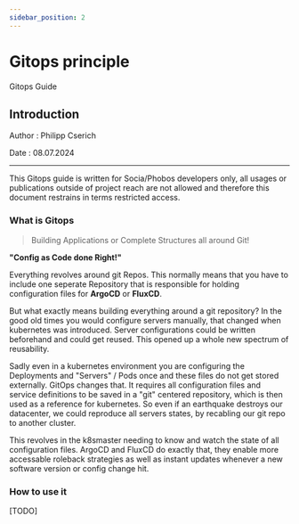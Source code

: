```yaml
---
sidebar_position: 2
---
```



# Gitops principle
Gitops Guide

## Introduction
Author : Philipp Cserich

Date : 08.07.2024

---

This Gitops guide is written for Socia/Phobos developers only, all usages or publications outside of project reach are not allowed and therefore this document restrains in terms restricted access.

### What is Gitops

> Building Applications or Complete Structures all around Git!

**"Config as Code done Right!"**

Everything revolves around git Repos.
This normally means that you have to include one seperate Repository that is responsible for holding configuration files for **ArgoCD** or **FluxCD**.

But what exactly means building everything around a git repository?
In the good old times you would configure servers manually, that changed when kubernetes was introduced. Server configurations could be written beforehand and could get reused.
This opened up a whole new spectrum of reusability.

Sadly even in a kubernetes environment you are configuring the Deployments and "Servers" / Pods once and these files do not get stored externally.
GitOps changes that. It requires all configuration files and service definitions to be saved in a "git" centered repository, which is then used as a reference for kubernetes.
So even if an earthquake destroys our datacenter, we could reproduce all servers states, by recabling our git repo to another cluster.

This revolves in the k8smaster needing to know and watch the state of all configuration files.
ArgoCD and FluxCD do exactly that, they enable more accessable roleback strategies as well as instant updates whenever a new software version or config change hit.

### How to use it
[TODO]